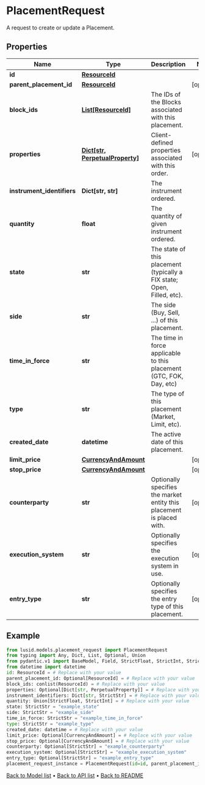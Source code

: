 # PlacementRequest

A request to create or update a Placement.
## Properties
Name | Type | Description | Notes
------------ | ------------- | ------------- | -------------
**id** | [**ResourceId**](ResourceId.md) |  | 
**parent_placement_id** | [**ResourceId**](ResourceId.md) |  | [optional] 
**block_ids** | [**List[ResourceId]**](ResourceId.md) | The IDs of the Blocks associated with this placement. | 
**properties** | [**Dict[str, PerpetualProperty]**](PerpetualProperty.md) | Client-defined properties associated with this order. | [optional] 
**instrument_identifiers** | **Dict[str, str]** | The instrument ordered. | 
**quantity** | **float** | The quantity of given instrument ordered. | 
**state** | **str** | The state of this placement (typically a FIX state; Open, Filled, etc). | 
**side** | **str** | The side (Buy, Sell, ...) of this placement. | 
**time_in_force** | **str** | The time in force applicable to this placement (GTC, FOK, Day, etc) | 
**type** | **str** | The type of this placement (Market, Limit, etc). | 
**created_date** | **datetime** | The active date of this placement. | 
**limit_price** | [**CurrencyAndAmount**](CurrencyAndAmount.md) |  | [optional] 
**stop_price** | [**CurrencyAndAmount**](CurrencyAndAmount.md) |  | [optional] 
**counterparty** | **str** | Optionally specifies the market entity this placement is placed with. | [optional] 
**execution_system** | **str** | Optionally specifies the execution system in use. | [optional] 
**entry_type** | **str** | Optionally specifies the entry type of this placement. | [optional] 
## Example

```python
from lusid.models.placement_request import PlacementRequest
from typing import Any, Dict, List, Optional, Union
from pydantic.v1 import BaseModel, Field, StrictFloat, StrictInt, StrictStr, conlist, constr
from datetime import datetime
id: ResourceId = # Replace with your value
parent_placement_id: Optional[ResourceId] = # Replace with your value
block_ids: conlist(ResourceId) = # Replace with your value
properties: Optional[Dict[str, PerpetualProperty]] = # Replace with your value
instrument_identifiers: Dict[str, StrictStr] = # Replace with your value
quantity: Union[StrictFloat, StrictInt] = # Replace with your value
state: StrictStr = "example_state"
side: StrictStr = "example_side"
time_in_force: StrictStr = "example_time_in_force"
type: StrictStr = "example_type"
created_date: datetime = # Replace with your value
limit_price: Optional[CurrencyAndAmount] = # Replace with your value
stop_price: Optional[CurrencyAndAmount] = # Replace with your value
counterparty: Optional[StrictStr] = "example_counterparty"
execution_system: Optional[StrictStr] = "example_execution_system"
entry_type: Optional[StrictStr] = "example_entry_type"
placement_request_instance = PlacementRequest(id=id, parent_placement_id=parent_placement_id, block_ids=block_ids, properties=properties, instrument_identifiers=instrument_identifiers, quantity=quantity, state=state, side=side, time_in_force=time_in_force, type=type, created_date=created_date, limit_price=limit_price, stop_price=stop_price, counterparty=counterparty, execution_system=execution_system, entry_type=entry_type)

```

[Back to Model list](../README.md#documentation-for-models) &#8226; [Back to API list](../README.md#documentation-for-api-endpoints) &#8226; [Back to README](../README.md)

